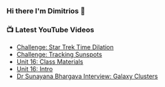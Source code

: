 ### Hi there I'm Dimitrios 👋

### 📺 Latest YouTube Videos

<!-- YOUTUBE:START -->
- [Challenge: Star Trek Time Dilation](https://www.youtube.com/watch?v=zwUEvdA4B6w)
- [Challenge: Tracking Sunspots](https://www.youtube.com/watch?v=mkmbQpJU94w)
- [Unit 16: Class Materials](https://www.youtube.com/watch?v=tINxbXZGG0U)
- [Unit 16: Intro](https://www.youtube.com/watch?v=BNys2kCSm5o)
- [Dr Sunayana Bhargava Interview: Galaxy Clusters](https://www.youtube.com/watch?v=PfNrseFBSnw)
<!-- YOUTUBE:END -->

<!--
**astroDimitrios/astroDimitrios** is a ✨ _special_ ✨ repository because its `README.md` (this file) appears on your GitHub profile.

Here are some ideas to get you started:

- 🔭 I’m currently working on ...
- 🌱 I’m currently learning ...
- 👯 I’m looking to collaborate on ...
- 🤔 I’m looking for help with ...
- 💬 Ask me about ...
- 📫 How to reach me: ...
- 😄 Pronouns: ...
- ⚡ Fun fact: ...
-->
